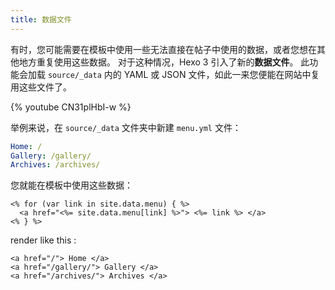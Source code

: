 ```yaml
---
title: 数据文件
---
```


有时，您可能需要在模板中使用一些无法直接在帖子中使用的数据，或者您想在其他地方重复使用这些数据。 对于这种情况，Hexo 3 引入了新的**数据文件**。 此功能会加载 `source/_data` 内的 YAML 或 JSON 文件，如此一来您便能在网站中复用这些文件了。

{% youtube CN31plHbI-w %}

举例来说，在 `source/_data` 文件夹中新建 `menu.yml` 文件：

```yaml
Home: /
Gallery: /gallery/
Archives: /archives/
```

您就能在模板中使用这些数据：

```
<% for (var link in site.data.menu) { %>
  <a href="<%= site.data.menu[link] %>"> <%= link %> </a>
<% } %>
```

render like this :

```
<a href="/"> Home </a>
<a href="/gallery/"> Gallery </a>
<a href="/archives/"> Archives </a>
```
